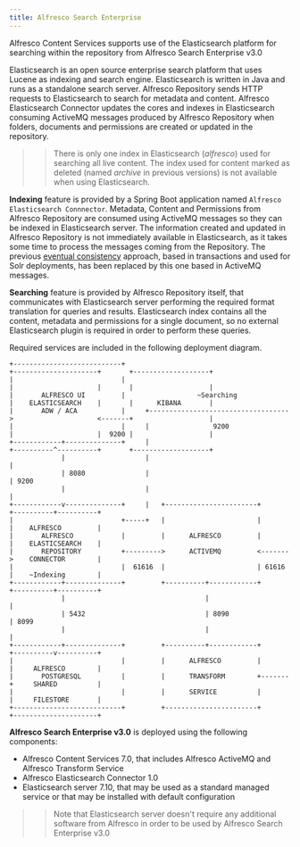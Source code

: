 ```yaml
---
title: Alfresco Search Enterprise 
---
```


Alfresco Content Services supports use of the Elasticsearch platform for searching within the repository from Alfresco Search Enterprise v3.0

Elasticsearch is an open source enterprise search platform that uses Lucene as indexing and search engine. Elasticsearch is written in Java and runs as a standalone search server. Alfresco Repository sends HTTP requests to Elasticsearch to search for metadata and content. Alfresco Elasticsearch Connector updates the cores and indexes in Elasticsearch consuming ActiveMQ messages produced by Alfresco Repository when folders, documents and permissions are created or updated in the repository.

>> There is only one index in Elasticsearch (*alfresco*) used for searching all live content. The index used for content marked as deleted (named *archive* in previous versions) is not available when using Elasticsearch.

**Indexing** feature is provided by a Spring Boot application named `Alfresco Elasticsearch Connnector`. Metadata, Content and Permissions from Alfresco Repository are consumed using ActiveMQ messages so they can be indexed in Elasticsearch server. The information created and updated in Alfresco Repository is not immediately available in Elasticsearch, as it takes some time to process the messages coming from the Repository. The previous [eventual consistency](https://docs.alfresco.com/search-community/concepts/solr-event-consistency.html) approach, based in transactions and used for Solr deployments, has been replaced by this one based in ActiveMQ messages.

**Searching** feature is provided by Alfresco Repository itself, that communicates with Elasticsearch server performing the required format translation for queries and results. Elasticsearch index contains all the content, metadata and permissions for a single document, so no external Elasticsearch plugin is required in order to perform these queries.

Required services are included in the following deployment diagram.

```
+---------------------------+                                         +---------------------+       +-------------------+
|                           |                                         |                     |       |                   |
|       ALFRESCO UI         |                  ~Searching             |    ELASTICSEARCH    |       |      KIBANA       |
|       ADW / ACA           |     +----------------------------------->                     <-------+                   |
|                           |     |                9200               |                     |  9200 |                   |
+------------+--------------+     |                                   +----------^----------+       +-------------------+
             |                    |                                              |
             | 8080               |                                              | 9200
             |                    |                                              |
+------------v--------------+     |   +-----------------------+       +----------+----------+
|                           +-----+   |                       |       |    ALFRESCO         |
|       ALFRESCO            |         |      ALFRESCO         |       |    ELASTICSEARCH    |
|       REPOSITORY          +--------->      ACTIVEMQ         <------->    CONNECTOR        |
|                           |  61616  |                       | 61616 |    ~Indexing        |
+------------+--------------+         +----------+------------+       +----------+----------+
             |                                   |                               |
             | 5432                              | 8090                          | 8099
             |                                   |                               |
+------------+--------------+         +----------+------------+       +----------v----------+  
|                           |         |      ALFRESCO         |       |     ALFRESCO        |
|       POSTGRESQL          |         |      TRANSFORM        +-------+     SHARED          |
|                           |         |      SERVICE          |       |     FILESTORE       |
+---------------------------+         +-----------------------+       +---------------------+
```

**Alfresco Search Enterprise v3.0** is deployed using the following components:

* Alfresco Content Services 7.0, that includes Alfresco ActiveMQ and Alfresco Transform Service
* Alfresco Elasticsearch Connector 1.0
* Elasticsearch server 7.10, that may be used as a standard managed service or that may be installed with default configuration

>> Note that Elasticsearch server doesn't require any additional software from Alfresco in order to be used by Alfresco Search Enterprise v3.0
